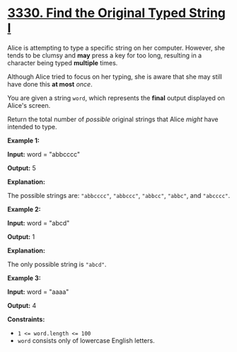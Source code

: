 # [3330. Find the Original Typed String I](https://leetcode.com/problems/find-the-original-typed-string-i/)

Alice is attempting to type a specific string on her computer. However, she tends to be clumsy and  **may**  press a key for too long, resulting in a character being typed  **multiple**  times.

Although Alice tried to focus on her typing, she is aware that she may still have done this  **at most**  _once_.

You are given a string  `word`, which represents the  **final**  output displayed on Alice's screen.

Return the total number of  _possible_  original strings that Alice  _might_  have intended to type.

**Example 1:**

**Input:**  word = "abbcccc"

**Output:**  5

**Explanation:**

The possible strings are:  `"abbcccc"`,  `"abbccc"`,  `"abbcc"`,  `"abbc"`, and  `"abcccc"`.

**Example 2:**

**Input:**  word = "abcd"

**Output:**  1

**Explanation:**

The only possible string is  `"abcd"`.

**Example 3:**

**Input:**  word = "aaaa"

**Output:**  4

**Constraints:**

-   `1 <= word.length <= 100`
-   `word`  consists only of lowercase English letters.
